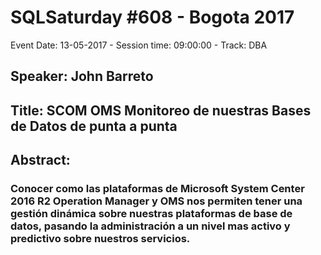 # SQLSaturday #608 - Bogota 2017
Event Date: 13-05-2017 - Session time: 09:00:00 - Track: DBA
## Speaker: John Barreto
## Title: SCOM  OMS Monitoreo de nuestras Bases de Datos de punta a punta
## Abstract:
### Conocer como las plataformas de Microsoft System Center 2016 R2 Operation Manager y OMS nos permiten tener una gestión dinámica sobre nuestras plataformas de base de datos, pasando la administración a un nivel mas activo y predictivo sobre nuestros servicios.
